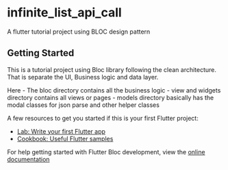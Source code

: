 # infinite_list_api_call

A flutter tutorial project using BLOC design pattern

## Getting Started

This is a tutorial project using Bloc library following the clean architecture.
That is separate the UI, Business logic and data layer.

Here
    - The bloc directory contains all the business logic
    - view and widgets directory contains all views or pages 
    - models directory basically has the modal classes for json parse and other helper classes

A few resources to get you started if this is your first Flutter project:

- [Lab: Write your first Flutter app](https://docs.flutter.dev/get-started/codelab)
- [Cookbook: Useful Flutter samples](https://docs.flutter.dev/cookbook)

For help getting started with Flutter Bloc development, view the
[online documentation](https://bloclibrary.dev/#/gettingstarted)
